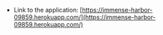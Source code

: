 * Link to the application: [https://immense-harbor-09859.herokuapp.com/](https://immense-harbor-09859.herokuapp.com/)